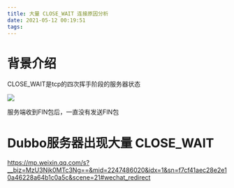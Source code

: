 ```yaml
---
title: 大量 CLOSE_WAIT 连接原因分析
date: 2021-05-12 00:19:51
tags:
---
```




# 背景介绍

CLOSE_WAIT是tcp的四次挥手阶段的服务器状态

![](https://mmbiz.qpic.cn/mmbiz_jpg/u4aVxRTn2TgUCmDdceT9LVRwWgb9icsy4AsN4tIJ7iaibx2iaSxNa59JZHQRSjqf41ibqDQia01SZ7bPOWo1Dn3qJjRg/640?wx_fmt=jpeg&tp=webp&wxfrom=5&wx_lazy=1&wx_co=1)

服务端收到FIN包后，一直没有发送FIN包

# Dubbo服务器出现大量 CLOSE_WAIT

https://mp.weixin.qq.com/s?__biz=MzU3Njk0MTc3Ng==&mid=2247486020&idx=1&sn=f7cf41aec28e2e10a46228a64b1c0a5c&scene=21#wechat_redirect
